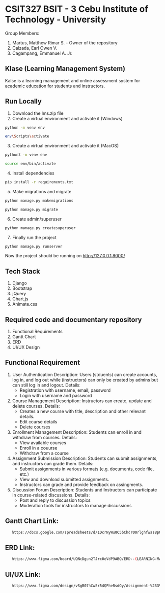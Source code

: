 # CSIT327 BSIT - 3     Cebu Institute of Technology - University
Group Members:
 1. Martus, Matthew Rimar S.  -  Owner of the repository
 2. Calzada, Earl Owen V.
 3. Cagampang, Emmanuel A. Jr.

## Klase (Learning Management System)
Kalse is a learning management and online assessment system for academic education for students and instructors.

## Run Locally

1. Download the lms.zip file
2. Create a virtual environment and activate it (Windows)

```bash
python -m venv env
```

```bash
env\Scripts\activate
```

3. Create a virtual environment and activate it (MacOS)

```bash
python3 -m venv env
```

```bash
source env/bin/activate
```

4. Install dependencies

```bash
pip install -r requirements.txt
```

5. Make migrations and migrate

```bash
python manage.py makemigrations
```

```bash
python manage.py migrate
```

6. Create admin/superuser

```bash
python manage.py createsuperuser
```

7. Finally run the project

```bash
python manage.py runserver
```

Now the project should be running on http://127.0.0.1:8000/

## Tech Stack

1. Django
2. Bootstrap
3. jQuery
4. Chart.js
5. Animate.css

## Required code and documentary repository
 1. Functional Requirements
 2. Gantt Chart
 3. ERD
 4. UI/UX Design

## Functional Requirement
1. User Authentication
   Description: Users (stduents) can create accounts, log in, and log out while (instructors) can only be created by admins but can still log in and logout.
    Details:
     - Registration with username, email, password
     - Login with username and password
2. Course Management
   Description: Instructors can create, update and delete courses.
    Details:
     - Creates a new course with title, description and other relevant details.
     - Edit course details
     - Delete courses
3. Enrollment Management
   Description: Students can enroll in and withdraw from courses.
    Details:
     - View available courses
     - Enroll in a couurse
     - Withdraw from a course
4. Assignment Submission
   Description: Students can submit assignments, and instructors can grade them.
    Details:
     - Submit assignments in various formats (e.g. documents, code file, etc.)
     - View and download submitted assignments.
     - Instructors can grade and provide feedback on assingments.
5. Discussion Forum
   Description: Students and Instructors can participate in course-related discussions.
    Details:
     - Post and reply to discussion topics
     - Moderation tools for instructors to manage discussions

## Gantt Chart Link:

```bash
   https://docs.google.com/spreadsheets/d/1DcrNyWu0C5bChdr00rlghfwas8pG24TgNMvCMtA2_tY/edit?gid=0#gid=0
```

## ERD Link:

```bash
   https://www.figma.com/board/UQNcDgun2TJrc0eVdP9ABQ/ERD--(LEARNING-MANAGEMENT-SYSTEM)?node-id=0-1&t=Ux4GpxGwlumqt3Dj-1
```

## UI/UX Link:

```bash
   https://www.figma.com/design/vSgB07hCwSr54QPheBsdOy/Assignment-%233%3A-System-UI%2FUX?node-id=0-1&t=61s05jexIn8YlwWF-1
```

